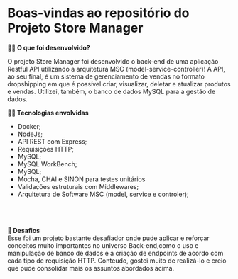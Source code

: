 # Boas-vindas ao repositório do Projeto Store Manager

<strong>👨‍💻 O que foi desenvolvido?</strong>

O projeto Store Manager foi desenvolvido o back-end de uma aplicação Restful API utilizando a arquitetura MSC (model-service-controller)!
A API, ao seu final, é um sistema de gerenciamento de vendas no formato dropshipping em que é possível criar, visualizar, deletar e atualizar produtos e vendas. Utilizei, também, o banco de dados MySQL para a gestão de dados. 
<br />

<strong>👨‍💻 Tecnologias envolvidas</strong>

- Docker;<br />
- NodeJs;<br />
- API REST com Express;<br />
- Requisições HTTP;<br />
- MySQL;<br />
- MySQL WorkBench;<br />
- MySQL;<br />
- Mocha, CHAI e SINON para testes unitários<br />
- Validações estruturais com Middlewares;<br />
- Arquitetura de Software MSC (model, service e controler);<br />

<br /><br /><br />
<strong>💬 Desafios </strong><br />
Esse foi um projeto bastante desafiador onde pude aplicar e reforçar conceitos muito importantes no universo Back-end,como o uso e manipulação de banco de dados e a criação de endpoints de acordo com cada tipo de requisição HTTP. Conteudo, gostei muito de realizá-lo e creio que pude consolidar mais os assuntos abordados acima. 
